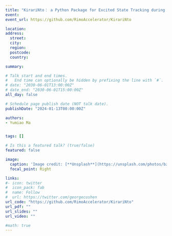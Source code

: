 ```yaml
---
title: "KirariNto： a Python Package for Excited State Tracking during Geometry Optimization, through NTO Overlap Method"
event: 
event_url: https://github.com/RimoAccelerator/KirariNto

location: 
address:
  street: 
  city: 
  region: 
  postcode: 
  country: 

summary: 

# Talk start and end times.
#   End time can optionally be hidden by prefixing the line with `#`.
# date: "2030-06-01T13:00:00Z"
# date_end: "2030-06-01T15:00:00Z"
all_day: false

# Schedule page publish date (NOT talk date).
publishDate: "2024-01-13T00:00:00Z"

authors: 
- Yumiao Ma


tags: []

# Is this a featured talk? (true/false)
featured: false

image:
  caption: 'Image credit: [**Unsplash**](https://unsplash.com/photos/bzdhc5b3Bxs)'
  focal_point: Right

links:
#- icon: twitter
#  icon_pack: fab
#  name: Follow
#  url: https://twitter.com/georgecushen
url_code: "https://github.com/RimoAccelerator/KirariNto"
url_pdf: ""
url_slides: ""
url_video: ""

#math: true
---
```


